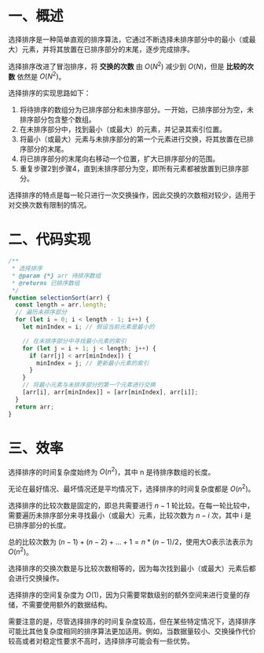 # 一、概述

选择排序是一种简单直观的排序算法，它通过不断选择未排序部分中的最小（或最大）元素，并将其放置在已排序部分的末尾，逐步完成排序。

选择排序改进了冒泡排序，将 **交换的次数** 由  $O(N^2)$ 减少到 $O(N)$，但是 **比较的次数** 依然是 $O(N^2)$。

选择排序的实现思路如下：

1. 将待排序的数组分为已排序部分和未排序部分。一开始，已排序部分为空，未排序部分包含整个数组。
2. 在未排序部分中，找到最小（或最大）的元素，并记录其索引位置。
3. 将最小（或最大）元素与未排序部分的第一个元素进行交换，将其放置在已排序部分的末尾。
4. 将已排序部分的末尾向右移动一个位置，扩大已排序部分的范围。
5. 重复步骤2到步骤4，直到未排序部分为空，即所有元素都被放置到已排序部分。

选择排序的特点是每一轮只进行一次交换操作，因此交换的次数相对较少，适用于对交换次数有限制的情况。

# 二、代码实现

```js
/**
 * 选择排序
 * @param {*} arr 待排序数组
 * @returns 已排序数组
 */
function selectionSort(arr) {
  const length = arr.length;
  // 遍历未排序部分
  for (let i = 0; i < length - 1; i++) {
    let minIndex = i; // 假设当前元素是最小的

    // 在未排序部分中寻找最小元素的索引
    for (let j = i + 1; j < length; j++) {
      if (arr[j] < arr[minIndex]) {
        minIndex = j; // 更新最小元素的索引
      }
    }
    // 将最小元素与未排序部分的第一个元素进行交换
    [arr[i], arr[minIndex]] = [arr[minIndex], arr[i]];
  }
  return arr;
}
```

# 三、效率

选择排序的时间复杂度始终为 $O(n^2)$，其中 n 是待排序数组的长度。

无论在最好情况、最坏情况还是平均情况下，选择排序的时间复杂度都是 $O(n^2)$。

选择排序的比较次数是固定的，即总共需要进行 $n-1$ 轮比较。在每一轮比较中，需要遍历未排序部分来寻找最小（或最大）元素，比较次数为 $n-i$ 次，其中 i 是已排序部分的长度。

总的比较次数为 $(n-1) + (n-2) + ... + 1 = n * (n-1) / 2$，使用大O表示法表示为 $O(n^2)$。

选择排序的交换次数是与比较次数相等的，因为每次找到最小（或最大）元素后都会进行交换操作。

选择排序的空间复杂度为 $O(1)$，因为只需要常数级别的额外空间来进行变量的存储，不需要使用额外的数据结构。

需要注意的是，尽管选择排序的时间复杂度较高，但在某些特定情况下，选择排序可能比其他复杂度相同的排序算法更加适用。例如，当数据量较小、交换操作代价较高或者对稳定性要求不高时，选择排序可能会有一些优势。
